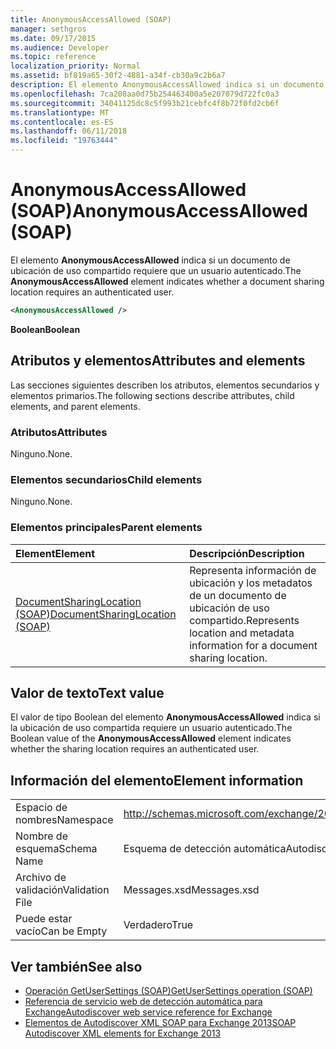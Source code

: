 ```yaml
---
title: AnonymousAccessAllowed (SOAP)
manager: sethgros
ms.date: 09/17/2015
ms.audience: Developer
ms.topic: reference
localization_priority: Normal
ms.assetid: bf819a65-30f2-4881-a34f-cb30a9c2b6a7
description: El elemento AnonymousAccessAllowed indica si un documento de ubicación de uso compartido requiere que un usuario autenticado.
ms.openlocfilehash: 7ca208aa0d75b254463400a5e207079d722fc0a3
ms.sourcegitcommit: 34041125dc8c5f993b21cebfc4f8b72f0fd2cb6f
ms.translationtype: MT
ms.contentlocale: es-ES
ms.lasthandoff: 06/11/2018
ms.locfileid: "19763444"
---
```

# <a name="anonymousaccessallowed-soap"></a><span data-ttu-id="e0869-103">AnonymousAccessAllowed (SOAP)</span><span class="sxs-lookup"><span data-stu-id="e0869-103">AnonymousAccessAllowed (SOAP)</span></span>

<span data-ttu-id="e0869-104">El elemento **AnonymousAccessAllowed** indica si un documento de ubicación de uso compartido requiere que un usuario autenticado.</span><span class="sxs-lookup"><span data-stu-id="e0869-104">The **AnonymousAccessAllowed** element indicates whether a document sharing location requires an authenticated user.</span></span> 
  
```XML
<AnonymousAccessAllowed /> 
```

 <span data-ttu-id="e0869-105">**Boolean**</span><span class="sxs-lookup"><span data-stu-id="e0869-105">**Boolean**</span></span>
## <a name="attributes-and-elements"></a><span data-ttu-id="e0869-106">Atributos y elementos</span><span class="sxs-lookup"><span data-stu-id="e0869-106">Attributes and elements</span></span>

<span data-ttu-id="e0869-107">Las secciones siguientes describen los atributos, elementos secundarios y elementos primarios.</span><span class="sxs-lookup"><span data-stu-id="e0869-107">The following sections describe attributes, child elements, and parent elements.</span></span>
  
### <a name="attributes"></a><span data-ttu-id="e0869-108">Atributos</span><span class="sxs-lookup"><span data-stu-id="e0869-108">Attributes</span></span>

<span data-ttu-id="e0869-109">Ninguno.</span><span class="sxs-lookup"><span data-stu-id="e0869-109">None.</span></span>
  
### <a name="child-elements"></a><span data-ttu-id="e0869-110">Elementos secundarios</span><span class="sxs-lookup"><span data-stu-id="e0869-110">Child elements</span></span>

<span data-ttu-id="e0869-111">Ninguno.</span><span class="sxs-lookup"><span data-stu-id="e0869-111">None.</span></span>
  
### <a name="parent-elements"></a><span data-ttu-id="e0869-112">Elementos principales</span><span class="sxs-lookup"><span data-stu-id="e0869-112">Parent elements</span></span>

|<span data-ttu-id="e0869-113">**Element**</span><span class="sxs-lookup"><span data-stu-id="e0869-113">**Element**</span></span>|<span data-ttu-id="e0869-114">**Descripción**</span><span class="sxs-lookup"><span data-stu-id="e0869-114">**Description**</span></span>|
|:-----|:-----|
|[<span data-ttu-id="e0869-115">DocumentSharingLocation (SOAP)</span><span class="sxs-lookup"><span data-stu-id="e0869-115">DocumentSharingLocation (SOAP)</span></span>](documentsharinglocation-soap.md) <br/> |<span data-ttu-id="e0869-116">Representa información de ubicación y los metadatos de un documento de ubicación de uso compartido.</span><span class="sxs-lookup"><span data-stu-id="e0869-116">Represents location and metadata information for a document sharing location.</span></span>  <br/> |
   
## <a name="text-value"></a><span data-ttu-id="e0869-117">Valor de texto</span><span class="sxs-lookup"><span data-stu-id="e0869-117">Text value</span></span>

<span data-ttu-id="e0869-118">El valor de tipo Boolean del elemento **AnonymousAccessAllowed** indica si la ubicación de uso compartida requiere un usuario autenticado.</span><span class="sxs-lookup"><span data-stu-id="e0869-118">The Boolean value of the **AnonymousAccessAllowed** element indicates whether the sharing location requires an authenticated user.</span></span> 
  
## <a name="element-information"></a><span data-ttu-id="e0869-119">Información del elemento</span><span class="sxs-lookup"><span data-stu-id="e0869-119">Element information</span></span>

|||
|:-----|:-----|
|<span data-ttu-id="e0869-120">Espacio de nombres</span><span class="sxs-lookup"><span data-stu-id="e0869-120">Namespace</span></span>  <br/> |http://schemas.microsoft.com/exchange/2010/Autodiscover  <br/> |
|<span data-ttu-id="e0869-121">Nombre de esquema</span><span class="sxs-lookup"><span data-stu-id="e0869-121">Schema Name</span></span>  <br/> |<span data-ttu-id="e0869-122">Esquema de detección automática</span><span class="sxs-lookup"><span data-stu-id="e0869-122">Autodiscover schema</span></span>  <br/> |
|<span data-ttu-id="e0869-123">Archivo de validación</span><span class="sxs-lookup"><span data-stu-id="e0869-123">Validation File</span></span>  <br/> |<span data-ttu-id="e0869-124">Messages.xsd</span><span class="sxs-lookup"><span data-stu-id="e0869-124">Messages.xsd</span></span>  <br/> |
|<span data-ttu-id="e0869-125">Puede estar vacío</span><span class="sxs-lookup"><span data-stu-id="e0869-125">Can be Empty</span></span>  <br/> |<span data-ttu-id="e0869-126">Verdadero</span><span class="sxs-lookup"><span data-stu-id="e0869-126">True</span></span>  <br/> |
   
## <a name="see-also"></a><span data-ttu-id="e0869-127">Ver también</span><span class="sxs-lookup"><span data-stu-id="e0869-127">See also</span></span>

- [<span data-ttu-id="e0869-128">Operación GetUserSettings (SOAP)</span><span class="sxs-lookup"><span data-stu-id="e0869-128">GetUserSettings operation (SOAP)</span></span>](getusersettings-operation-soap.md)
- [<span data-ttu-id="e0869-129">Referencia de servicio web de detección automática para Exchange</span><span class="sxs-lookup"><span data-stu-id="e0869-129">Autodiscover web service reference for Exchange</span></span>](autodiscover-web-service-reference-for-exchange.md)
- [<span data-ttu-id="e0869-130">Elementos de Autodiscover XML SOAP para Exchange 2013</span><span class="sxs-lookup"><span data-stu-id="e0869-130">SOAP Autodiscover XML elements for Exchange 2013</span></span>](soap-autodiscover-xml-elements-for-exchange-2013.md)

